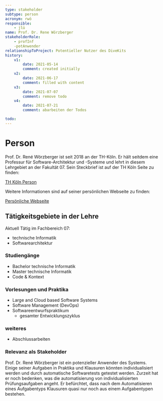 ```yaml
---
type: stakeholder
subtype: person
acronym: rwö
responsible: 
    - jlü
name: Prof. Dr. Rene Wörzberger
stakeholderRole: 
    - profInf
    -potAnwender
relationshipToProject: Potentieller Nutzer des DiveKits 
history:
    v1:
        date: 2021-05-14
        comment: created initially
    v2:
        date: 2021-06-17
        comment: filled with content
    v3: 
        date: 2021-07-07
        comment: remove todo
    v4:
        date: 2021-07-21
        comment: abarbeiten der Todos

todo:
---
```



# Person

Prof. Dr. René Wörzberger ist seit 2018 an der TH-Köln. Er hält seitdem eine Professur für Software-Architektur und -Systeme und lehrt in diesem Lehrgebiet an der Fakultät 07.
Sein Steckbrief ist auf der TH Köln Seite zu finden:

[TH Köln Person](https://www.th-koeln.de/personen/rene.woerzberger/)

Weitere Informationen sind auf seiner persönlichen Webseite zu finden:

[Persönliche Webseite](https://rene.woerzberger.de/)


## Tätigkeitsgebiete in der Lehre
Aktuell Tätig im Fachbereich 07:
* technische Informatik
* Softwarearchitektur

### Studiengänge
* Bachelor technische Informatik
* Master technische Informatik
* Code & Kontext

### Vorlesungen und Praktika
* Large and Cloud based Software Systems
* Software Management (DevOps)
* Softwareentwurfspraktikum 
    * gesamter Entwicklungszyklus

### weiteres
* Abschlussarbeiten


### Relevanz als Stakeholder

Prof. Dr. René Wörzberger ist ein potenzieller Anwender des Systems. Einige seiner Aufgaben in Praktika und Klausuren könnten individualisiert werden und durch automatische Softwaretests 
getestet werden. Zurzeit hat er noch bedenken, was die automatisierung von individualisierten Prüfungsaufgaben angeht. Er befürchtet, dass nach dem Automatisieren eines Aufgabentyps Klausuren quasi nur 
noch aus einem Aufgabentypen bestehen.
